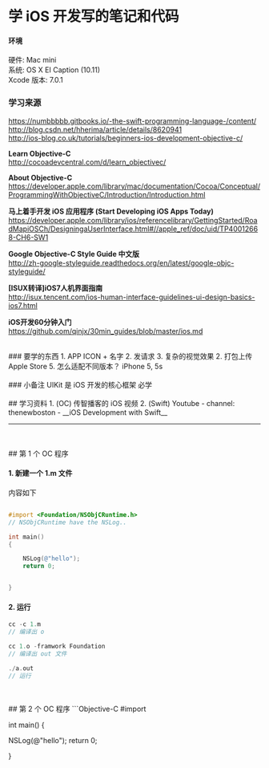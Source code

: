 # 学 iOS 开发写的笔记和代码
#### 环境 
硬件:  Mac mini  
系统:  OS X EI Caption (10.11)  
Xcode 版本:  7.0.1  


### 学习来源

https://numbbbbb.gitbooks.io/-the-swift-programming-language-/content/   
http://blog.csdn.net/hherima/article/details/8620941    
http://ios-blog.co.uk/tutorials/beginners-ios-development-objective-c/   


__Learn Objective-C__  
http://cocoadevcentral.com/d/learn_objectivec/    


__About Objective-C__  
https://developer.apple.com/library/mac/documentation/Cocoa/Conceptual/ProgrammingWithObjectiveC/Introduction/Introduction.html  

__马上着手开发 iOS 应用程序 (Start Developing iOS Apps Today)__  
https://developer.apple.com/library/ios/referencelibrary/GettingStarted/RoadMapiOSCh/DesigningaUserInterface.html#//apple_ref/doc/uid/TP40012668-CH6-SW1  


__Google Objective-C Style Guide 中文版__  
http://zh-google-styleguide.readthedocs.org/en/latest/google-objc-styleguide/   

__[ISUX转译]iOS7人机界面指南__  
http://isux.tencent.com/ios-human-interface-guidelines-ui-design-basics-ios7.html  


__iOS开发60分钟入门__  
https://github.com/qinjx/30min_guides/blob/master/ios.md  




<br/>
### 要学的东西
1. APP ICON + 名字
2. 发请求
3. 复杂的视觉效果
2. 打包上传Apple Store
5. 怎么适配不同版本？ iPhone 5, 5s



<br/>
<br/>
### 小备注
UIKit 是 iOS 开发的核心框架  必学  


<br/>
<br/>
## 学习资料
1. (OC) 传智播客的 iOS 视频
2. (Swift) Youtube -  channel: thenewboston - __iOS Development with Swift__



---



<br/>
<br/>
## 第 1 个 OC 程序

#### 1. 新建一个 1.m 文件

内容如下
```Objective-C

#import <Foundation/NSObjCRuntime.h>
// NSObjCRuntime have the NSLog..

int main()
{

    NSLog(@"hello");
    return 0;


}
```

#### 2. 运行

```Objective-C
cc -c 1.m
// 编译出 o

cc 1.o -framwork Foundation
// 编译出 out 文件

./a.out
// 运行
```





<br/>
<br/>
## 第 2 个 OC 程序
```Objective-C
#import <Foundation.h>

int main()
{

NSLog(@"hello");
return 0;

}
```














